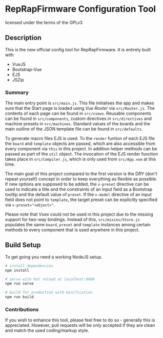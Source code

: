 # RepRapFirmware Configuration Tool

licensed under the terms of the GPLv3

## Description

This is the new official config tool for RepRapFirmware.
It is entirely built with
- VueJS
- Bootstrap-Vue
- EJS
- JSZip

### Summary

The main entry point is `src/main.js`. This file initialises the app and makes sure that the Start page is loaded using *Vue Router* via `src/Router.js`. The contents of each page can be found in `src/views`.
Reusable components can be found in `src/components`, custom directives in `src/directives` and machine presets in `src/machines`.
Standard values of the boards and the main outline of the JSON template file can be found in `src/defaults`.

To generate macro files EJS is used. To the `render` funtion of each EJS file the `board` and `template` objects are passed, which are also accessible from every component via `this` in this project. In addition helper methods can be passed as part of the `util` object. The invocation of the EJS render function takes place in `src/Compiler.js`, which is only used from `src/App.vue` at this time.

The main goal of this project compared to the first version is the DRY (don't repeat yourself) concept in order to keep everything as flexible as possible.
If new options are supposed to be added, the `v-preset` directive can be used to indicate a title and the constraints of an input field as a Bootstrap tooltip and the default value of `preset`. If the `v-model` directive of an input field does not point to `template`, the target preset can be explicitly specified via `v-preset="<object>"`.

Please note that *Vuex* could not be used in this project due to the missing support for two-way bindings. Instead of this, `src/mixins/Store.js` populates the same `board`, `preset` and `template` instances among certain methods to every component that is used anywhere in this project.

## Build Setup

To get going you need a working NodeJS setup.

``` bash
# install dependencies
npm install

# serve with hot reload at localhost:8080
npm run serve

# build for production with minification
npm run build
```

### Contributions

If you wish to enhance this tool, please feel free to do so - generally this is appreciated. However, pull requests will be only accepted if they are clean and match the used coding/markup style.

